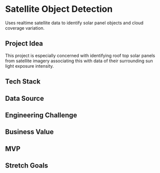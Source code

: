 # Satellite Object Detection
Uses realtime satellite data to identify solar panel objects and cloud coverage variation.

## Project Idea 
This project is especially concerned with identifying roof top solar panels from satellite imagery associating this with data of their surrounding sun light exposure intensity. 

## Tech Stack

## Data Source

## Engineering Challenge

## Business Value

## MVP

## Stretch Goals
